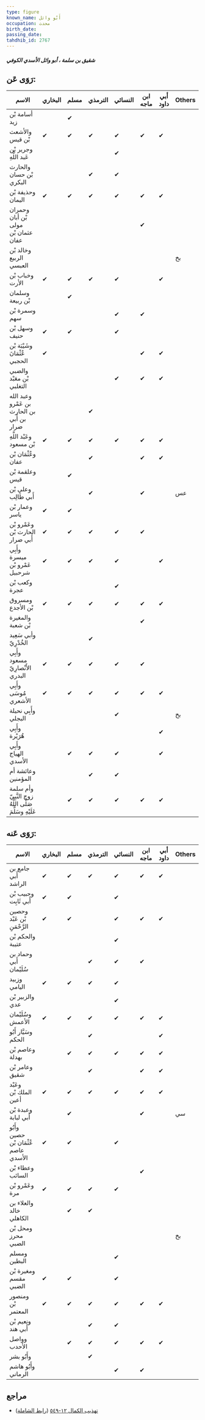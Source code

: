 ```yaml
---
type: figure
known_name: أَبُو وائل
occupation: محدث
birth_date:
passing_date:
tahdhib_id: 2767
---
```

##### شقيق بن سلمة ، أبو وائل الأسدي الكوفي

## رَوَى عَن:
| الاسم                                                   | البخاري | مسلم | الترمذي | النسائي | ابن ماجه | أبي داود | Others |
| ------------------------------------------------------- | ------- | ---- | ------- | ------- | -------- | -------- | ------ |
| أسامة بْن زيد                                           |         | ✔    |         |         |          |          |        |
| والأشعث بْن قيس                                         | ✔       | ✔    | ✔       | ✔       | ✔        | ✔        |        |
| وجرير بْن عَبد اللَّهِ                                  |         |      |         | ✔       |          |          |        |
| والحارث بْن حسان البكري                                 |         |      | ✔       | ✔       |          |          |        |
| وحذيفة بْن اليمان                                       | ✔       | ✔    | ✔       | ✔       | ✔        | ✔        |        |
| وحمران بْن أبان مولى عثمان بْن عفان                     |         |      |         |         | ✔        |          |        |
| وخالد بْن الربيع العبسي                                 |         |      |         |         |          |          | بخ     |
| وخباب بْن الأرت                                         | ✔       | ✔    | ✔       | ✔       |          | ✔        |        |
| وسلمان بْن ربيعة                                        |         | ✔    |         |         |          |          |        |
| وسمرة بْن سهم                                           |         |      |         | ✔       | ✔        |          |        |
| وسهل بْن حنيف                                           | ✔       | ✔    |         | ✔       |          |          |        |
| وشَيْبَة بْن عُثْمَانَ الحجبي                           | ✔       |      |         |         | ✔        | ✔        |        |
| والضبي بْن معَبْد التغلبي                               |         |      |         | ✔       | ✔        | ✔        |        |
| وعبد الله بن عَمْرو بن الحارث بن أَبي ضرار              |         |      | ✔       |         |          |          |        |
| وعَبْد اللَّهِ بْن مسعود                                | ✔       | ✔    | ✔       | ✔       | ✔        | ✔        |        |
| وعُثْمَان بْن عفان                                      |         |      | ✔       |         | ✔        | ✔        |        |
| وعلقمة بْن قيس                                          |         | ✔    |         |         |          |          |        |
| وعلي بْن أَبي طَالِب                                    |         |      | ✔       |         | ✔        |          | عس     |
| وعمار بْن ياسر                                          | ✔       | ✔    |         |         |          |          |        |
| وعَمْرو بْن الحارث بْن أَبي ضرار                        | ✔       | ✔    | ✔       | ✔       | ✔        |          |        |
| وأَبِي ميسرة عَمْرو بْن شرحبيل                          | ✔       | ✔    | ✔       | ✔       |          | ✔        |        |
| وكعب بْن عجرة                                           |         |      |         | ✔       |          |          |        |
| ومسروق بْن الأجدع                                       | ✔       | ✔    | ✔       | ✔       | ✔        | ✔        |        |
| والمغيرة بْن شعبة                                       |         |      |         |         | ✔        |          |        |
| وأبي سَعِيد الخُدْرِيّ                                  |         |      | ✔       |         |          |          |        |
| وأَبِي مسعود الأَنْصارِيّ البدري                        | ✔       | ✔    | ✔       | ✔       | ✔        |          |        |
| وأَبِي مُوسَى الأشعري                                   | ✔       | ✔    | ✔       | ✔       | ✔        | ✔        |        |
| وأَبِي نحيلة البجلي                                     |         |      |         | ✔       |          |          | بخ     |
| وأَبِي هُرَيْرة                                         |         |      |         |         |          | ✔        |        |
| وأَبِي الهياج الأسدي                                    |         | ✔    | ✔       | ✔       |          | ✔        |        |
| وعائشة أم المؤمنين                                      |         |      | ✔       | ✔       |          |          |        |
| وأم سلمة زوج النَّبِيّ صَلَّى اللَّهُ عَلَيْهِ وسَلَّمَ |         | ✔    | ✔       | ✔       | ✔        | ✔        |        |
## رَوَى عَنه:
| الاسم                                | البخاري | مسلم | الترمذي | النسائي | ابن ماجه | أبي داود | Others |
| ------------------------------------ | ------- | ---- | ------- | ------- | -------- | -------- | ------ |
| جامع بن أَبي الراشد                  | ✔       | ✔    | ✔       | ✔       | ✔        | ✔        |        |
| وحبيب بْن أَبي ثَابِت                | ✔       | ✔    |         | ✔       |          |          |        |
| وحصين بْن عَبْد الرَّحْمَنِ          | ✔       | ✔    |         | ✔       | ✔        | ✔        |        |
| والحكم بْن عتيبة                     |         |      |         | ✔       |          |          |        |
| وحماد بن أَبي سُلَيْمان              |         |      | ✔       | ✔       | ✔        |          |        |
| وزبيد اليامي                         | ✔       | ✔    | ✔       | ✔       |          |          |        |
| والزبير بْن عدي                      |         |      |         | ✔       |          |          |        |
| وسُلَيْمان الأعمش                    | ✔       | ✔    | ✔       | ✔       | ✔        | ✔        |        |
| وسَيَّار أَبُو الحكم                 |         |      | ✔       |         |          | ✔        |        |
| وعاصم بْن بهدلة                      |         | ✔    | ✔       | ✔       | ✔        | ✔        |        |
| وعامر بْن شقيق                       |         |      | ✔       |         | ✔        | ✔        |        |
| وعَبْد الملك بْن أعين                | ✔       | ✔    | ✔       | ✔       | ✔        | ✔        |        |
| وعبدة بْن أَبي لبابة                 |         | ✔    |         |         | ✔        |          | سي     |
| وأَبُو حصين عُثْمَان بْن عاصم الأسدي | ✔       | ✔    |         | ✔       |          |          |        |
| وعطاء بْن السائب                     |         |      |         |         | ✔        |          |        |
| وعَمْرو بْن مرة                      | ✔       | ✔    | ✔       | ✔       |          |          |        |
| والعلاء بن خالد الكاهلي              |         | ✔    | ✔       |         |          |          |        |
| ومحل بْن محرز الضبي                  |         |      |         |         |          |          | بخ     |
| ومسلم البطين                         |         |      |         | ✔       |          |          |        |
| ومغيرة بْن مقسم الضبي                | ✔       | ✔    |         | ✔       |          |          |        |
| ومنصور بْن المعتمر                   | ✔       | ✔    | ✔       | ✔       | ✔        | ✔        |        |
| ونعيم بْن أَبي هند                   |         |      | ✔       | ✔       |          |          |        |
| وواصل الأحدب                         |         | ✔    | ✔       | ✔       | ✔        | ✔        |        |
| وأَبُو بشر                           |         |      | ✔       |         |          |          |        |
| وأَبُو هاشم الرماني                  |         |      |         | ✔       | ✔        |          |        |
## مراجع
- [تهذيب الكمال ١٢-٥٤٩](obsidian://open?vault=Tahdhib-al-Kamal&file=Figures/٢٧٦٧-شقيق%20بن%20سلمة%20،%20أبو%20وائل%20الأسدي%20الكوفي) ([رابط الشاملة](https://shamela.ws/book/3722/6322))
